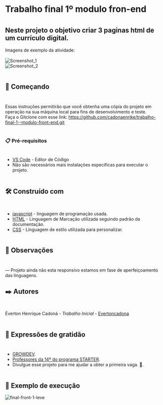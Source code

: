 <h1> Trabalho final 1º modulo fron-end <h1/>

## Neste projeto o objetivo criar 3 paginas html de um currículo digital.
 Imagens de exemplo da atividade:<br><br>
 ![Screenshot_1](https://user-images.githubusercontent.com/95323804/226775407-8b72eee3-8933-48c7-9dd4-6edb4d57faac.png)<br>
 ![Screenshot_2](https://user-images.githubusercontent.com/95323804/226775409-009ade5e-565d-4917-8e2a-218222147e0b.png)<br><br>
## 🚀 Começando <br><br>
Essas instruções permitirão que você obtenha uma cópia do projeto em operação na sua máquina local para fins de desenvolvimento e teste. <br>
Faça o Gitclone com esse link: https://github.com/cadonaenrike/trabalho-final-1--modulo-front-end.git<br><br>

### 📋 Pré-requisitos<br><br>
* [VS Code](https://code.visualstudio.com/) - Editor de Código<br>
* Não são necessários mais instalações especificas para executar o projeto.<br><br>
## 🛠️ Construído com <br><br>
* [javascript](https://www.javascript.com/) - linguagem de programação usada.<br>
* [HTML](https://html.com/document/) - Linguagem de Marcação utilizada seguindo padrão da documentação.<br>
* [CSS](https://developer.mozilla.org/en-US/docs/Web/CSS) - Linguagem de estilo utilizada para personalizar.<br><br>
## 🔧 Observações <br><br>
 — Projeto ainda não esta responsivo estamos em fase de aperfeiçoamento das linguagens.
## ✒️ Autores <br><br>
Éverton Henrique Cadoná - *Trabalho Inicial* - [Evertoncadona](https://github.com/cadonaenrike)<br><br>
## 🎁 Expressões de gratidão<br><br>
* [GROWDEV](https://www.growdev.com.br/).
* [Professores da 14º do programa STARTER](https://www.growdev.com.br/).
* Divulgue esse projeto para me ajudar a obter a primeira vaga. 📢.<br><br>
## 🚀 Exemplo de execução <br>
![final-front-1-leve](https://user-images.githubusercontent.com/95323804/226779104-b716bc1c-7a01-42db-8bc4-895525731fc5.gif)
